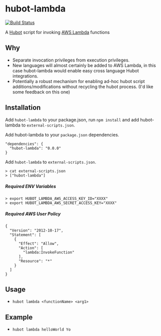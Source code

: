# hubot-lambda
[![Build Status](https://travis-ci.org/davemkirk/hubot-lambda.svg?branch=master)](https://travis-ci.org/davemkirk/hubot-lambda)

A [Hubot](https://hubot.github.com/) script for invoking [AWS Lambda](http://aws.amazon.com/lambda/) functions

## Why

- Separate invocation privileges from execution privileges.
- New languages will almost certainly be added to AWS Lambda, in this case hubot-lambda would enable easy cross language Hubot integrations.
- Potentially a robust mechanism for enabling ad-hoc hubot script additions/modifications without recycling the hubot process. (I'd like some feedback on this one)  

## Installation

Add `hubot-lambda` to your package.json, run `npm install` and add hubot-lambda to `external-scripts.json`.

Add hubot-lambda to your `package.json` dependencies.

```
"dependencies": {
  "hubot-lambda": "0.0.0"
}
```

Add `hubot-lambda` to `external-scripts.json`.

```
> cat external-scripts.json
> ["hubot-lambda"]
```

##### Required ENV Variables

```
> export HUBOT_LAMBDA_AWS_ACCESS_KEY_ID="XXXX"
> export HUBOT_LAMBDA_AWS_SECRET_ACCESS_KEY="XXXX"
```

##### Required AWS User Policy
```
{
  "Version": "2012-10-17",
  "Statement": [
    {
      "Effect": "Allow",
      "Action": [
        "lambda:InvokeFunction"
      ],
      "Resource": "*"
    }
  ]
}
```


Usage
-----

- `hubot lambda <functionName> <arg1>`

Example
-----

- `hubot lambda helloWorld Yo`


